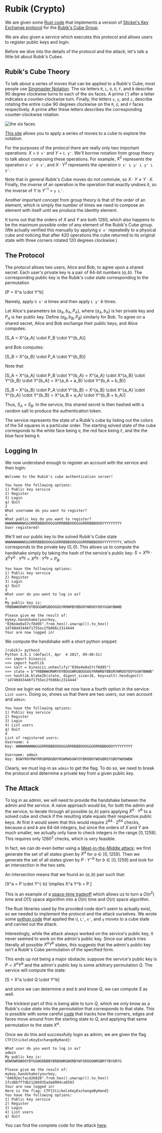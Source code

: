 # Rubik (Crypto)

We are given some [Rust code](handshake.rs) that implements a version of [Stickel's Key Exchange protocol](https://en.wikipedia.org/wiki/Non-commutative_cryptography#Stickel.E2.80.99s_key_exchange_protocol) for the [Rubik's Cube Group](https://en.wikipedia.org/wiki/Rubik%27s_Cube_group).

We are also given a service which executes this protocol and allows users to register public keys and login.

Before we dive into the details of the protocol and the attack, let's talk a little bit about Rubik's Cubes.

## Rubik's Cube Theory

To talk about a series of moves that can be applied to a Rubik's Cube, most people use [Singmaster Notation](https://en.wikipedia.org/wiki/Rubik%27s_Cube#Move_notation). The six letters `R`, `L`, `U`, `D`, `F`, and `B` describe 90 degree clockwise turns to each of the six faces. A prime (') after a letter indicates a counter-clockwise turn. Finally, the letters `x`, `y`, and `z`, describe rotating the entire cube 90 degrees clockwise on the `R`, `U`, and `F` faces respectively. A prime after these letters describes the corresponding counter-clockwise rotation.

![the six faces](images/singmaster.jpg)

[This site](https://ruwix.com/the-rubiks-cube/notation/) allows you to apply a series of moves to a cube to explore the notation.

For the purposes of the protocol there are really only two important operations: $X$ = `U x'` and $Y$ = `L y'`. We'll borrow notation from group theory to talk about composing these operations. For example, $X^2$ represents the operation `U x' U x'`, and $X \cdot Y^3$ represents the operation `U x' L y' L y' L y'`.

Note that in general Rubik's Cube moves do not commute, so $X \cdot Y \neq Y \cdot X$. Finally, the _inverse_ of an operation is the operation that exactly undoes it, so the inverse of $Y$ is $Y^{-1}$ = `y L'`.

Another important concept from group theory is that of the _order_ of an element, which is simply the number of times we need to compose an element with itself until we produce the identity element.

It turns out that the orders of $X$ and $Y$ are both 1260, which also happens to be the maximum possible order of any element of the Rubik's Cube group. (We actually verified this manually by applying `U x'` repeatedly to a physical cube and noticing that after 420 operations the cube returned to its original state with three corners rotated 120 degrees clockwise.)

## The Protocol

The protocol allows two users, Alice and Bob, to agree upon a shared secret. Each user's private key is a pair of 64-bit numbers $(a, b)$. The corresponding public key is the Rubik's cube state corresponding to the permutation

\[P = X^a  \cdot Y^b\]

Namely, apply `U x'` $a$ times and then apply `L y'` $b$ times.

Let Alice's parameters be $(a_A, b_A, P_A)$, where $(a_A, b_A)$ is her private key and $P_A$ is her public key. Define $(a_B, b_B, P_B)$ similarly for Bob. To agree on a shared secret, Alice and Bob exchange their public keys, and Alice computes:

\[S_A = X^{a_A}  \cdot P_B \cdot Y^{b_A}\]

and Bob computes:

\[S_B = X^{a_B}  \cdot P_A \cdot Y^{b_B}\]

Note that

\[S_A = X^{a_A}  \cdot P_B \cdot Y^{b_A} = X^{a_A}  \cdot X^{a_B}  \cdot Y^{b_B} \cdot Y^{b_A} = X^{a_A + a_B} \cdot Y^{b_A + b_B}\]

\[S_B = X^{a_B}  \cdot P_A \cdot Y^{b_B} = X^{a_B}  \cdot X^{a_A}  \cdot Y^{b_A} \cdot Y^{b_B} = X^{a_B + a_A} \cdot Y^{b_B + b_A}\]

Thus, $S_A = S_B$. In the service, this shared secret is then hashed with a random salt to produce the authentication token.

The service represents the state of a Rubik's cube by listing out the colors of the 54 squares in a particular order. The starting solved state of the cube corresponds to the white face being `U`, the red face being `F`, and the the blue face being `R`.

## Logging In

We now understand enough to register an account with the service and then login:

```
Welcome to the Rubik's cube authentication server!

You have the following options:
1) Public key service
2) Register
3) Login
q) Quit
2
What username do you want to register?
x
What public key do you want to register?
WWWWWWWWWGGGRRRBBBOOOGGGRRRBBBOOOGGGRRRBBBOOOYYYYYYYYY
User registered!
```
We'll set our public key to the solved Rubik's Cube state `WWWWWWWWWGGGRRRBBBOOOGGGRRRBBBOOOGGGRRRBBBOOOYYYYYYYYY`, which corresponds to the private key $(0,0)$. This allows us to compute the handshake simply by taking the hash of the service's public key: $S = X^{a_B} \cdot X^0Y^0 \cdot Y^{a_B} = X^{a_B} \cdot Y^{a_B} = P_B$.

```
You have the following options:
1) Public key service
2) Register
3) Login
q) Quit
3
What user do you want to log in as?
x
My public key is:
YRBBWWGRWRYOYBOGGWRGBOOGOGYRRWRBYBBGRYWROOYOOYGGWYBWWB

Please give me the result of:
mykey.handshake(yourkey, "036e4e0a57cf8d05".from_hex().unwrap()).to_hex()
1d740d43446f1755ec2fb066c2314444
Your are now logged in!
```
We compute the handshake with a short python snippet:
```
[rubik]> python3
Python 3.6.1 (default, Apr  4 2017, 09:40:51)
>>> import binascii
>>> import hashlib
>>> salt = binascii.unhexlify("036e4e0a57cf8d05")
>>> state = b"YRBBWWGRWRYOYBOGGWRGBOOGOGYRRWRBYBBGRYWROOYOOYGGWYBWWB"
>>> hashlib.blake2b(state, digest_size=16, key=salt).hexdigest()
'1d740d43446f1755ec2fb066c2314444'
```
Once we login we notice that we now have a fourth option in the service: `List users`. Doing so, shows us that there are two users, our own account and `admin`:
```
You have the following options:
1) Public key service
2) Register
3) Login
4) List users
q) Quit
4
List of registered users:
Username: x
Key: WWWWWWWWWGGGRRRBBBOOOGGGRRRBBBOOOGGGRRRBBBOOOYYYYYYYYY

Username: admin
Key: BGWYROYRWYRRGBRBGBOYRGWRWGGWYOYBROBOYWOGBRGYGBOYWOOWBW
```

Clearly, we must log-in as `admin` to get the flag. To do so, we need to break the protocol and determine a private key from a given public key.

## The Attack

To log in as admin, we will need to provide the handshake between the admin and the service. A naive approach would be, for both the admin and the service, to iterate through all possible $(a, b)$ pairs applying $X^a \cdot Y^b$ to a solved cube and check if the resulting state equals their respective public keys. At first it would seem that this would require $2^{64} \cdot 2^{64}$ checks, because $a$ and $b$ are 64-bit integers, but since the orders of $X$ and $Y$ are much smaller, we actually only have to check integers in the range $[0, 1259]$. This requires only $1260^2$ checks, which is very feasible.

In fact, we can do even better using a [Meet-in-the-Middle attack](https://en.wikipedia.org/wiki/Meet-in-the-middle_attack): we first generate the set of all states given by $X^a$ for $a \in [0, 1259]$. Then we generate the set of all states given by $P \cdot Y^{-b}$ for $b \in [0, 1259]$ and look for an intersection in the two sets.

An intersection means that we found an $(a,b)$ pair such that:

\[X^a = P \cdot Y^{-b} \implies X^a Y^b = P.\]

This is an example of a [space-time tradeoff](https://en.wikipedia.org/wiki/Space%E2%80%93time_tradeoff) which allows us to turn a $O(n^2)$ time and $O(1)$ space algorithm into a $O(n)$ time and $O(n)$ space algorithm.

The Rust libraries used by the provided code don't seem to actually exist, so we needed to implement the protocol and the attack ourselves. We wrote some [python code](meet_middle.py#L5) that applied the `U`, `L'`, `x'`, and `y` moves to a cube state and carried out the attack.

Interestingly, while the attack always worked on the service's public key, it never seemed to work on the admin's public key. Since our attack tries literally all possible $X^a Y^b$ states, this suggests that the admin's public key isn't a Rubik's Cube permutation of the specified form.

This ends up not being a major obstacle: suppose the service's public key is $P = X^a Y^b$ and the admin's public key is some arbitrary permutation $Q$. The service will compute the state:

\[S = X^a \cdot Q \cdot Y^b\]

and since we can determine $a$ and $b$ and know $Q$, we can compute $S$ as well.

The trickiest part of this is being able to turn $Q$, which we only know as a Rubik's cube _state_ into the _permutation_ that corresponds to that state. This is possible with some careful [code](meet_middle.py#L217) that tracks how the corners, edges and faces move around from the starting state to $Q$, and applying that same permutation to the state $X^a$.

Once we do this and successfully login as admin, we are given the flag `CTF{StickelsKeyExchangeByHand}`:

```
What user do you want to log in as?
admin
My public key is:
WOWOWROWOOYBYGGWGRBBBYBRBOWRGWORBYWYGROGOWRGBRYYBYGRYG

Please give me the result of:
mykey.handshake(yourkey, "d4692ecfacd26020".from_hex().unwrap()).to_hex()
1fcd6bff7db21286935ada6004ca8593
Your are now logged in!
Here is the flag: CTF{StickelsKeyExchangeByHand}
You have the following options:
1) Public key service
2) Register
3) Login
4) List users
q) Quit
```

You can find the complete code for the attack [here](meet_middle.py).
